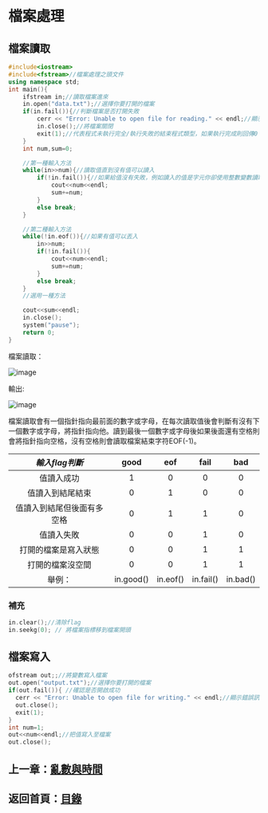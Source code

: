 # 檔案處理
## 檔案讀取
```cpp
#include<iostream>
#include<fstream>//檔案處理之頭文件
using namespace std;
int main(){
    ifstream in;//讀取檔案進來
    in.open("data.txt");//選擇你要打開的檔案
    if(in.fail()){//判斷檔案是否打開失敗
        cerr << "Error: Unable to open file for reading." << endl;//顯示錯誤訊息
        in.close();//將檔案關閉
        exit(1);//代表程式未執行完全/執行失敗的結束程式類型，如果執行完成則回傳0：exit(0);
    }
    int num,sum=0;

    //第一種輸入方法
    while(in>>num){//讀取值直到沒有值可以讀入
        if(!in.fail()){//如果給值沒有失敗，例如讀入的值是字元你卻使用整數變數讀取
            cout<<num<<endl;
            sum+=num;
        }
        else break;
    }

    //第二種輸入方法
    while(!in.eof()){//如果有值可以丟入
        in>>num;
        if(!in.fail()){
            cout<<num<<endl;
            sum+=num;
        }
        else break;
    }
    //選用一種方法

    cout<<sum<<endl;
    in.close();
    system("pause");
    return 0;
}
```
  檔案讀取：  
  
  ![image](https://github.com/xixa3333/C-Plus-Plus-Textbook/assets/128284090/c6a375b5-9c39-41b2-b4f5-7cb6639ec2c3)  
  
  輸出:  
  
  ![image](https://github.com/xixa3333/C-Plus-Plus-Textbook/assets/128284090/5933481f-646f-426e-b8a6-4c55840edc49)  

檔案讀取會有一個指針指向最前面的數字或字母，在每次讀取值後會判斷有沒有下一個數字或字母，將指針指向他。讀到最後一個數字或字母後如果後面還有空格則會將指針指向空格，沒有空格則會讀取檔案結束字符EOF(-1)。

|*輸入flag判斷*|good|eof|fail|bad|
|:------:|:------:|:------:|:------:|:------:|
|值讀入成功|1|0|0|0|
|值讀入到結尾結束|0|1|0|0|
|值讀入到結尾但後面有多空格|0|1|1|0|
|值讀入失敗|0|0|1|0|
|打開的檔案是寫入狀態|0|0|1|1|
|打開的檔案沒空間|0|0|1|1|
|舉例：|in.good()|in.eof()|in.fail()|in.bad()|

### 補充
```cpp
in.clear();//清除flag
in.seekg(0); // 將檔案指標移到檔案開頭
```

## 檔案寫入
  
```cpp
ofstream out;;//將變數寫入檔案
out.open("output.txt");//選擇你要打開的檔案
if(out.fail()){ //確認是否開啟成功
  cerr << "Error: Unable to open file for writing." << endl;//顯示錯誤訊息
  out.close();
  exit(1);
}
int num=1;
out<<num<<endl;//把值寫入至檔案
out.close();
```

## 上一章：[亂數與時間](https://github.com/xixa3333/C-Plus-Plus-Textbook/blob/main/%E4%BA%82%E6%95%B8%E8%88%87%E6%99%82%E9%96%93.md)
## 返回首頁：[目錄](https://github.com/xixa3333/C-Plus-Plus-Textbook/blob/main/%E7%9B%AE%E9%8C%84.md)
